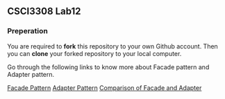 ## CSCI3308 Lab12

### Preperation
You are required to **fork** this repository to your own Github account. Then you can **clone** your forked repository to your local computer.

Go through the following links to know more about Facade pattern and Adapter pattern.

[Facade Pattern](http://sourcemaking.com/design_patterns/facade)
[Adapter Pattern](http://sourcemaking.com/design_patterns/adapter)
[Comparison of Facade and Adapter](http://www.netobjectives.com/blogs/adapter-and-facade)

